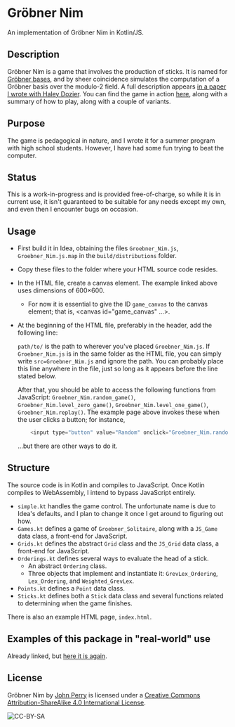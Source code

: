 # Gröbner Nim
An implementation of Gröbner Nim in Kotlin/JS.

## Description

Gröbner Nim is a game that involves the production of sticks.
It is named for [Gröbner bases](https://en.wikipedia.org/wiki/Gr%C3%B6bner_basis),
and by sheer coincidence simulates the computation of a Gröbner basis over the modulo-2 field.
A full description appears [in a paper I wrote with Haley Dozier](http://dx.doi.org/10.4169/math.mag.89.4.235).
You can find the game in action [here](http://www.math.usm.edu/perry/groebner-nim/),
along with a summary of how to play, along with a couple of variants.

## Purpose
The game is pedagogical in nature, and I wrote it for a summer program with high school students.
However, I have had some fun trying to beat the computer.

## Status
This is a work-in-progress and is provided free-of-charge, so while it is in current use,
it isn't guaranteed to be suitable for any needs except my own, and even then I encounter bugs on occasion.

## Usage
  * First build it in Idea, obtaining the files `Groebner_Nim.js`, `Groebner_Nim.js.map` in the `build/distributions` folder.

  * Copy these files to the folder where your HTML source code resides.

  * In the HTML file, create a canvas element. The example linked above uses dimensions of 600&times;600.
       * For now it is essential to give the ID `game_canvas` to the canvas element; that is, <canvas id="game_canvas" ...>.

  * At the beginning of the HTML file, preferably in the header, add the following line:

       <script type="text/javascript" src="path/to/kotlin.js"></script>
       <script type="text/javascript" src="path/to/Groebner_Nim.js"></script>

    `path/to/` is the path to wherever you've placed `Groebner_Nim.js`.
    If `Groebner_Nim.js` is in the same folder as the HTML file, you can simply write `src=Groebner_Nim.js` and ignore the path.
    You can probably place this line anywhere in the file, just so long as it appears before the line stated below.

    After that, you should be able to access the following functions from JavaScript:
    `Groebner_Nim.random_game()`, `Groebner_Nim.level_zero_game()`, `Groebner_Nim.level_one_game()`, `Groebner_Nim.replay()`.
    The example page above invokes these when the user clicks a button; for instance,
    ```javascript
        <input type="button" value="Random" onclick="Groebner_Nim.random_game()">
    ```
    ...but there are other ways to do it.

## Structure
The source code is in Kotlin and compiles to JavaScript. Once Kotlin compiles to WebAssembly, I intend to bypass JavaScript entirely.

   * `simple.kt` handles the game control. The unfortunate name is due to Idea's defaults, and I plan to change it once I get around to figuring out how.
   * `Games.kt` defines a game of `Groebner_Solitaire`, along with a `JS_Game` data class, a front-end for JavaScript.
   * `Grids.kt` defines the abstract `Grid` class and the `JS_Grid` data class, a front-end for JavaScript.
   * `Orderings.kt` defines several ways to evaluate the head of a stick.
      * An abstract `Ordering` class.
      * Three objects that implement and instantiate it: `GrevLex_Ordering`, `Lex_Ordering`, and `Weighted_GrevLex`.
   * `Points.kt` defines a `Point` data class.
   * `Sticks.kt` defines both a `Stick` data class and several functions related to determining when the game finishes.

There is also an example HTML page, `index.html`.

## Examples of this package in "real-world" use
Already linked, but [here it is again](http://www.math.usm.edu/perry/groebner-nim/).

## License
<span xmlns:dct="http://purl.org/dc/terms/" property="dct:title">Gröbner Nim</span> by
<a xmlns:cc="http://creativecommons.org/ns#" href="https://github.com/johnperry-math" property="cc:attributionName" rel="cc:attributionURL">
  John Perry</a>
is licensed under a
<a rel="license" href="http://creativecommons.org/licenses/by-sa/4.0/">
  Creative Commons Attribution-ShareAlike 4.0 International License</a>.

![CC-BY-SA](https://i.creativecommons.org/l/by-sa/4.0/88x31.png)
